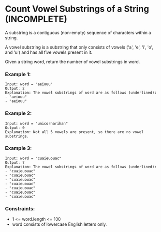# Count Vowel Substrings of a String (INCOMPLETE)

A substring is a contiguous (non-empty) sequence of characters within a string.

A vowel substring is a substring that only consists of vowels ('a', 'e', 'i', 'o', and 'u') and has all five vowels present in it.

Given a string word, return the number of vowel substrings in word.

 

### Example 1:
```
Input: word = "aeiouu"
Output: 2
Explanation: The vowel substrings of word are as follows (underlined):
- "aeiouu"
- "aeiouu"
```

### Example 2:
```
Input: word = "unicornarihan"
Output: 0
Explanation: Not all 5 vowels are present, so there are no vowel substrings.
```

### Example 3:
```
Input: word = "cuaieuouac"
Output: 7
Explanation: The vowel substrings of word are as follows (underlined):
- "cuaieuouac"
- "cuaieuouac"
- "cuaieuouac"
- "cuaieuouac"
- "cuaieuouac"
- "cuaieuouac"
- "cuaieuouac"
```

### Constraints:

* 1 <= word.length <= 100
* word consists of lowercase English letters only.